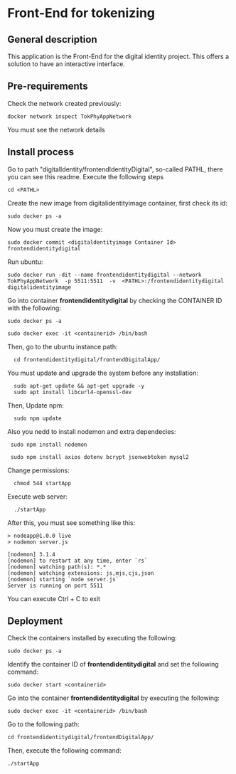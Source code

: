 # Front-End for tokenizing
## General description
  This application is the Front-End for the digital identity project. This offers a solution to have an interactive interface.

## Pre-requirements
  Check the network created previously:

    docker network inspect TokPhyAppNetwork

  You must see the network details
 
## Install process
Go to path "digitalIdentity/frontendIdentityDigital", so-called PATHL, there you can see this readme. Execute the following steps
      
    cd <PATHL>  
    
Create the new image from digitalidentityimage container, first check its id:
  
    sudo docker ps -a

Now you must create the image:      
    
    sudo docker commit <digitaldentityimage Container Id> frontendidentitydigital

Run ubuntu: 
      
    sudo docker run -dit --name frontendidentitydigital --network TokPhyAppNetwork  -p 5511:5511  -v  <PATHL>:/frontendidentitydigital   digitalidentityimage

Go into container **frontendidentitydigital** by checking the CONTAINER ID with the following:

    sudo docker ps -a
    
    sudo docker exec -it <containerid> /bin/bash

  Then, go to the ubuntu instance path:
      
      cd frontendidentitydigital/frontendDigitalApp/

  You must update and upgrade the system before any installation:

      sudo apt-get update && apt-get upgrade -y
      sudo apt install libcurl4-openssl-dev
  
  Then, Update npm:
      
      sudo npm update
  
  Also you nedd to install nodemon and extra dependecies:
      
     sudo npm install nodemon

     sudo npm install axios dotenv bcrypt jsonwebtoken mysql2

  Change permissions:
      
      chmod 544 startApp

  Execute web server:
      
      ./startApp
  
  After this, you must see something like this:
    
    > nodeapp@1.0.0 live
    > nodemon server.js

    [nodemon] 3.1.4
    [nodemon] to restart at any time, enter `rs`
    [nodemon] watching path(s): *.*
    [nodemon] watching extensions: js,mjs,cjs,json
    [nodemon] starting `node server.js`
    Server is running on port 5511
    

  You can execute Ctrl + C to exit

## Deployment
  
  Check the containers installed by executing the following:
    
    sudo docker ps -a

  Identify the container ID of **frontendidentitydigital** and set the following command:
    
    sudo docker start <containerid>

  Go into the container **frontendidentitydigital** by executing the following:
    
    sudo docker exec -it <containerid> /bin/bash

  Go to the following path:
    
    cd frontendidentitydigital/frontendDigitalApp/

  Then, execute the following command:
    
    ./startApp
